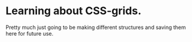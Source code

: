 # Learning about CSS-grids.

Pretty much just going to be making different structures and saving them here for future use.
